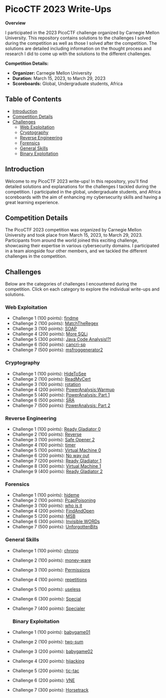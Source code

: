 # PicoCTF 2023 Write-Ups

**Overview**

I participated in the 2023 PicoCTF challenge organized by Carnegie Mellon University. This repository contains solutions to the challenges I solved during the competition as well as those I solved after the competition. The solutions are detailed including information on the thought process and research I did to come up with the solutions to the different challenges.

**Competition Details:**
- **Organizer:** Carnegie Mellon University
- **Duration:** March 15, 2023, to March 29, 2023
- **Scoreboards:** Global, Undergraduate students, Africa

## Table of Contents

- [Introduction](#introduction)
- [Competition Details](#competition-details)
- [Challenges](#challenges)
  - [Web Exploitation](#Web-Exploitation)
  - [Cryptography](#Cryptography)
  - [Reverse Engineering](#Reverse-Engineering)
  - [Forensics](#Forensics)
  - [General Skills](#General-Skills)
  - [Binary Exploitation](#Binary-Exploitation)

## Introduction

Welcome to my PicoCTF 2023 write-ups! In this repository, you'll find detailed solutions and explanations for the challenges I tackled during the competition. I participated in the global, undergraduate students, and Africa scoreboards with the aim of  enhancing my cybersecurity skills and having a great learning experience.

## Competition Details

The PicoCTF 2023 competition was organized by Carnegie Mellon University and took place from March 15, 2023, to March 29, 2023. Participants from around the world joined this exciting challenge, showcasing their expertise in various cybersecurity domains. I participated in a team alongside four other members, and we tackled the different challenges in the competition.

## Challenges

Below are the categories of challenges I encountered during the competition. Click on each category to explore the individual write-ups and solutions.

### Web Exploitation

- Challenge 1 (100 points): [findme](Web-Exploitation/findme.md)
- Challenge 2 (100 points): [MatchTheRegex](Web-Exploitation/MatchTheRegex.md)
- Challenge 3 (100 points): [SOAP](Web-Exploitation/SOAP.md)
- Challenge 4 (200 points): [More SQLi](Web-Exploitation/More-SQLi.md)
- Challenge 5 (300 points): [Java Code Analysis!?!](Web-Exploitation/Java-Code-Analysis!?!.md)
- Challenge 6 (500 points): [cancri-sp](Web-Exploitation/cancri-sp.md)
- Challenge 7 (500 points): [msfroggenerator2](Web-Exploitation/msfroggenerator2.md)

### Cryptography

- Challenge 1 (100 points): [HideToSee](Cryptography/HideToSee.md)
- Challenge 2 (100 points): [ReadMyCert](Cryptography/ReadMyCert.md)
- Challenge 3 (100 points): [rotation](Cryptography/rotation.md)
- Challenge 4 (200 points): [PowerAnalysis:Warmup](Cryptography/PowerAnalysis:Warmup.md)
- Challenge 5 (400 points): [PowerAnalysis: Part 1](Cryptography/PowerAnalysis:Part-1.md)
- Challenge 6 (500 points): [SRA](Cryptography/SRA.md)
- Challenge 7 (500 points): [PowerAnalysis: Part 2](Cryptography/PowerAnalysis:Part-2.md)

### Reverse Engineering

- Challenge 1 (100 points): [Ready Gladiator 0](Reverse-Engineering/Ready-Gladiator-0.md)
- Challenge 2 (100 points): [Reverse](Reverse-Engineering/Reverse.md)
- Challenge 3 (100 points): [Safe Opener 2](Reverse-Engineering/Safe-Opener-2.md)
- Challenge 4 (100 points): [timer](Reverse-Engineering/timer.md)
- Challenge 5 (100 points): [Virtual Machine 0](Reverse-Engineering/Virtual-Machine-0.md)
- Challenge 6 (200 points): [No way out](Reverse-Engineering/No-way-out.md)
- Challenge 7 (200 points): [Ready Gladiator 1](Reverse-Engineering/Ready-Gladiator-1.md)
- Challenge 8 (300 points): [Virtual Machine 1](Reverse-Engineering/Virtual1Machine-1.md)
- Challenge 9 (400 points): [Ready Gladiator 2](Reverse-Engineering/Ready-Gladiator-2.md)

### Forensics

- Challenge 1 (100 points): [hideme](Forensics/hideme.md)
- Challenge 2 (100 points): [PcapPoisoning](Forensics/PcapPoisoning.md)
- Challenge 3 (100 points): [who is it](Forensics/who-is-it.md)
- Challenge 4 (200 points): [FindAndOpen](Forensics/FindAndOpen.md)
- Challenge 5 (200 points): [MSB](Forensics/MSB.md)
- Challenge 6 (300 points): [Invisible WORDs](Forensics/Invisible-WORDs.md)
- Challenge 7 (500 points): [UnforgottenBits](UnforgottenBits.md)

### General Skills

- Challenge 1 (100 points): [chrono](General-Skills/chrono.md)
- Challenge 2 (100 points): [money-ware](General-Skills/money-ware.md)
- Challenge 3 (100 points): [Permissions](General-Skills/Permissions.md)
- Challenge 4 (100 points): [repetitions](General-Skills/repetitions.md)
- Challenge 5 (100 points): [useless](General-Skills/useless.md)
- Challenge 6 (300 points): [Special](General-Skills/Special.md)
- Challenge 7 (400 points): [Specialer](General-Skills/Specialer.md)

  ### Binary Exploitation

- Challenge 1 (100 points): [babygame01](Binary-Exploitation/babygame01.md)
- Challenge 2 (100 points): [two-sum](Binary-Exploitation/two-sum.md)
- Challenge 3 (200 points): [babygame02](Binary-Exploitation/babygame02.md)
- Challenge 4 (200 points): [hijacking](Binary-Exploitation/hijacking.md)
- Challenge 5 (200 points): [tic-tac](Binary-Exploitation/tic-tac.md)
- Challenge 6 (200 points): [VNE](Binary-Exploitation/VNE.md)
- Challenge 7 (300 points): [Horsetrack](Binary-Exploitation/Horsetrack.md)

